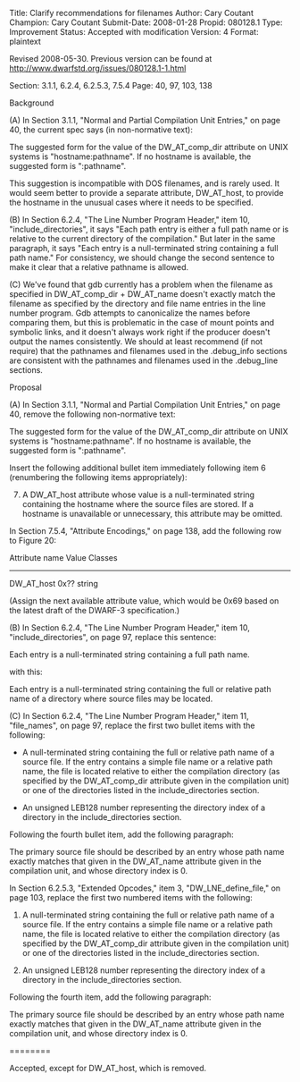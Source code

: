 Title:       Clarify recommendations for filenames
Author:      Cary Coutant
Champion:    Cary Coutant
Submit-Date: 2008-01-28
Propid:      080128.1
Type:        Improvement
Status:      Accepted with modification
Version:     4
Format:      plaintext

Revised 2008-05-30.  Previous version can be found at
http://www.dwarfstd.org/issues/080128.1-1.html

Section: 3.1.1, 6.2.4, 6.2.5.3, 7.5.4
Page: 40, 97, 103, 138

Background

(A) In Section 3.1.1, "Normal and Partial Compilation Unit Entries,"
on page 40, the current spec says (in non-normative text):

  The suggested form for the value of the DW_AT_comp_dir attribute on
  UNIX systems is "hostname:pathname". If no hostname is available, the
  suggested form is ":pathname".

This suggestion is incompatible with DOS filenames, and is rarely
used. It would seem better to provide a separate attribute,
DW_AT_host, to provide the hostname in the unusual cases where it
needs to be specified.

(B) In Section 6.2.4, "The Line Number Program Header," item 10,
"include_directories", it says "Each path entry is either a full path
name or is relative to the current directory of the compilation." But
later in the same paragraph, it says "Each entry is a null-terminated
string containing a full path name." For consistency, we should change
the second sentence to make it clear that a relative pathname is
allowed.

(C) We've found that gdb currently has a problem when the filename as
specified in DW_AT_comp_dir + DW_AT_name doesn't exactly match the
filename as specified by the directory and file name entries in the
line number program. Gdb attempts to canonicalize the names before
comparing them, but this is problematic in the case of mount points
and symbolic links, and it doesn't always work right if the producer
doesn't output the names consistently. We should at least recommend
(if not require) that the pathnames and filenames used in the
.debug_info sections are consistent with the pathnames and filenames
used in the .debug_line sections.


Proposal

(A) In Section 3.1.1, "Normal and Partial Compilation Unit Entries,"
on page 40, remove the following non-normative text:

  The suggested form for the value of the DW_AT_comp_dir
  attribute on UNIX systems is "hostname:pathname". If no
  hostname is available, the suggested form is ":pathname".

Insert the following additional bullet item immediately following item
6 (renumbering the following items appropriately):

  7.  A DW_AT_host attribute whose value is a
  null-terminated string containing the hostname where the
  source files are stored. If a hostname is unavailable or
  unnecessary, this attribute may be omitted.

In Section 7.5.4, "Attribute Encodings," on page 138, add the
following row to Figure 20:

  Attribute name    Value    Classes
  --------------    -----    -------
  DW_AT_host        0x??     string

(Assign the next available attribute value, which would be 0x69 based
on the latest draft of the DWARF-3 specification.)

(B) In Section 6.2.4, "The Line Number Program Header," item 10,
"include_directories", on page 97, replace this sentence:

  Each entry is a null-terminated string containing a full
  path name.

with this:

  Each entry is a null-terminated string containing the full
  or relative path name of a directory where source files
  may be located.

(C) In Section 6.2.4, "The Line Number Program Header," item 11,
"file_names", on page 97, replace the first two bullet items with the
following:

  * A null-terminated string containing the full or relative
  path name of a source file. If the entry contains a simple
  file name or a relative path name, the file is located
  relative to either the compilation directory (as specified
  by the DW_AT_comp_dir attribute given in the compilation
  unit) or one of the directories listed in the
  include_directories section.

  * An unsigned LEB128 number representing the directory
  index of a directory in the include_directories section.

Following the fourth bullet item, add the following paragraph:

  The primary source file should be described by an entry
  whose path name exactly matches that given in the
  DW_AT_name attribute given in the compilation unit, and
  whose directory index is 0.

In Section 6.2.5.3, "Extended Opcodes," item 3, "DW_LNE_define_file,"
on page 103, replace the first two numbered items with the following:

  1. A null-terminated string containing the full or relative
  path name of a source file. If the entry contains a simple
  file name or a relative path name, the file is located
  relative to either the compilation directory (as specified
  by the DW_AT_comp_dir attribute given in the compilation
  unit) or one of the directories listed in the
  include_directories section.

  2. An unsigned LEB128 number representing the directory
  index of a directory in the include_directories section.

Following the fourth item, add the following paragraph:

  The primary source file should be described by an entry
  whose path name exactly matches that given in the
  DW_AT_name attribute given in the compilation unit, and
  whose directory index is 0.

========

Accepted, except for DW_AT_host, which is removed.
